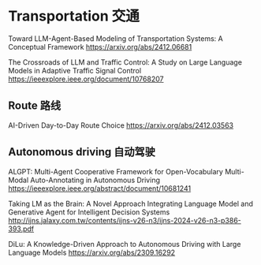 # Transportation 交通
Toward LLM-Agent-Based Modeling of Transportation Systems: A Conceptual Framework
https://arxiv.org/abs/2412.06681

The Crossroads of LLM and Traffic Control: A Study on Large Language Models in Adaptive Traffic Signal Control
https://ieeexplore.ieee.org/document/10768207

## Route 路线
AI-Driven Day-to-Day Route Choice
https://arxiv.org/abs/2412.03563

## Autonomous driving 自动驾驶
ALGPT: Multi-Agent Cooperative Framework for Open-Vocabulary Multi-Modal Auto-Annotating in Autonomous Driving
https://ieeexplore.ieee.org/abstract/document/10681241

Taking LM as the Brain: A Novel Approach Integrating Language Model and Generative Agent for Intelligent Decision Systems
http://ijns.jalaxy.com.tw/contents/ijns-v26-n3/ijns-2024-v26-n3-p386-393.pdf

DiLu: A Knowledge-Driven Approach to Autonomous Driving with Large Language Models
https://arxiv.org/abs/2309.16292
